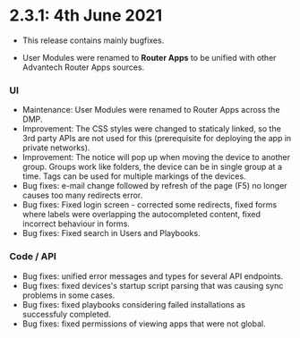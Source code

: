 # 2.3.1: 4th June 2021

* This release contains mainly bugfixes. 

* User Modules were renamed to **Router Apps** to be unified with other Advantech Router Apps sources. 


### UI

* Maintenance: User Modules were renamed to Router Apps across the DMP.
* Improvement: The CSS styles were changed to staticaly linked, so the 3rd party APIs are not used for this (prerequisite for deploying the app in private networks).
* Improvement: The notice will pop up when moving the device to another group. Groups work like folders, the device can be in single group at a time. Tags can be used for multiple markings of the devices.
* Bug fixes: e-mail change followed by refresh of the page (F5) no longer causes too many redirects error.
* Bug fixes: Fixed login screen - corrected some redirects, fixed forms where labels were overlapping the autocompleted content, fixed incorrect behaviour in forms.
* Bug fixes: Fixed search in Users and Playbooks.


### Code / API

* Bug fixes: unified error messages and types for several API endpoints.
* Bug fixes: fixed devices's startup script parsing that was causing sync problems in some cases.
* Bug fixes: fixed playbooks considering failed installations as successfuly completed.
* Bug fixes: fixed permissions of viewing apps that were not global.

